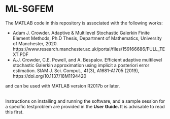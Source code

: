 # ML-SGFEM

The MATLAB code in this repository is associated with the following works:

<ul>
<li> Adam J. Crowder. Adaptive & Multilevel Stochastic Galerkin Finite Element Methods, Ph.D Thesis, Department of Mathematics, University of Manchester, 2020. https://www.research.manchester.ac.uk/portal/files/159166686/FULL_TEXT.PDF

<li> A.J. Crowder, C.E. Powell, and A. Bespalov. Efficient adaptive multilevel stochastic Galerkin approximation using implicit a posteriori error estimation. SIAM J. Sci. Comput., 41(3), A1681-A1705 (2019), https://doi.org/10.1137/18M1194420

</ul>
and can be used with MATLAB version R2017b or later. 

<br> 
<br>

Instructions on installing and running the software, and a sample session for a specific testproblem are provided in the <b> User Guide. </b> It is advisable to read this first.
